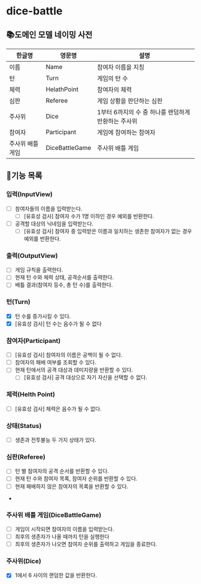 # dice-battle

## 📚도메인 모델 네이밍 사전

| 한글명       | 영문명            | 설명                             |
|-----------|----------------|--------------------------------|
| 이름        | Name           | 참여자 이름을 지칭                     |
| 턴         | Turn           | 게임의 턴 수                        |
| 체력        | HelathPoint    | 참여자의 체력                        |
| 심판        | Referee        | 게임 상황을 판단하는 심판                 |
| 주사위       | Dice           | 1부터 6까지의 수 중 하나를 랜덤하게 반환하는 주사위 |
| 참여자       | Participant    | 게임에 참여하는 참여자                   |
| 주사위 배틀 게임 | DiceBattleGame | 주사위 배틀 게임                      |

## 👨기능 목록

### 입력(InputView)

- [ ] 참여자들의 이름을 입력받는다.
    - [ ] [유효성 검사] 참여자 수가 1명 이하인 경우 예외를 반환한다.
- [ ] 공격할 대상의 닉네임을 입력받는다.
    - [ ] [유효성 검사] 참여자 중 입력받은 이름과 일치하는 생존한 참여자가 없는 경우 예외를 반환한다.

### 출력(OutputView)

- [ ] 게임 규칙을 출력한다.
- [ ] 현재 턴 수와 체력 상태, 공격순서를 출력한다.
- [ ] 배틀 결과(참여자 등수, 총 턴 수)를 출력한다.

### 턴(Turn)

- [x] 턴 수를 증가시킬 수 있다.
- [x] [유효성 검사] 턴 수는 음수가 될 수 없다

### 참여자(Participant)

- [ ] [유효성 검사] 참여자의 이름은 공백이 될 수 없다.
- [ ] 참여자의 패배 여부를 조회할 수 있다.
- [ ] 현재 턴에서의 공격 대상과 데미지량을 반환할 수 있다.
    - [ ] [유효성 검사] 공격 대상으로 자기 자신을 선택할 수 없다.

### 체력(Helth Point)

- [ ] [유효성 검사] 체력은 음수가 될 수 없다.

### 상태(Status)

- [ ] 생존과 전투불능 두 가지 상태가 있다.

### 심판(Referee)

- [ ] 턴 별 참여자의 공격 순서를 반환할 수 있다.
- [ ] 현재 턴 수와 참여자 목록, 참여자 순위를 반환할 수 있다.
- [ ] 현재 패배하지 않은 참여자의 목록을 반환할 수 있다.
-

### 주사위 배틀 게임(DiceBattleGame)

- [ ] 게임이 시작되면 참여자의 이름을 입력받는다.
- [ ] 최후의 생존자가 나올 때까지 턴을 실행한다
- [ ] 최후의 생존자가 나오면 참여자 순위를 출력하고 게임을 종료한다.

### 주사위(Dice)

- [x] 1에서 6 사이의 랜덤한 값을 반환한다.
